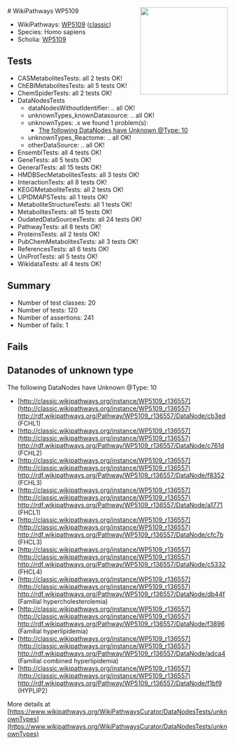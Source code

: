 <img style="float: right; width: 200px" src="https://upload.wikimedia.org/wikipedia/commons/thumb/8/83/Wplogo_with_text_500.png/640px-Wplogo_with_text_500.png" />
# WikiPathways WP5109

* WikiPathways: [WP5109](https://wikipathways.org/pathways/WP5109) ([classic](https://classic.wikipathways.org/instance/WP5109))
* Species: Homo sapiens
* Scholia: [WP5109](https://scholia.toolforge.org/wikipathways/WP5109)
## Tests
* CASMetabolitesTests: all 2 tests OK!
* ChEBIMetabolitesTests: all 5 tests OK!
* ChemSpiderTests: all 2 tests OK!
* DataNodesTests
    * dataNodesWithoutIdentifier: .. all OK!
    * unknownTypes_knownDatasource: .. all OK!
    * unknownTypes: .x we found 1 problem(s):
        * [The following DataNodes have Unknown @Type: 10](#ef950831)
    * unknownTypes_Reactome: .. all OK!
    * otherDataSource: .. all OK!
* EnsemblTests: all 4 tests OK!
* GeneTests: all 5 tests OK!
* GeneralTests: all 15 tests OK!
* HMDBSecMetabolitesTests: all 3 tests OK!
* InteractionTests: all 8 tests OK!
* KEGGMetaboliteTests: all 2 tests OK!
* LIPIDMAPSTests: all 1 tests OK!
* MetaboliteStructureTests: all 1 tests OK!
* MetabolitesTests: all 15 tests OK!
* OudatedDataSourcesTests: all 24 tests OK!
* PathwayTests: all 8 tests OK!
* ProteinsTests: all 2 tests OK!
* PubChemMetabolitesTests: all 3 tests OK!
* ReferencesTests: all 6 tests OK!
* UniProtTests: all 5 tests OK!
* WikidataTests: all 4 tests OK!


## Summary

* Number of test classes: 20
* Number of tests: 120
* Number of assertions: 241
* Number of fails: 1

## Fails

<a name="ef950831" />

## Datanodes of unknown type

The following DataNodes have Unknown @Type: 10

* [http://classic.wikipathways.org/instance/WP5109_r136557](http://classic.wikipathways.org/instance/WP5109_r136557) http://rdf.wikipathways.org/Pathway/WP5109_r136557/DataNode/cb3ed (FCHL1)
* [http://classic.wikipathways.org/instance/WP5109_r136557](http://classic.wikipathways.org/instance/WP5109_r136557) http://rdf.wikipathways.org/Pathway/WP5109_r136557/DataNode/c761d (FCHL2)
* [http://classic.wikipathways.org/instance/WP5109_r136557](http://classic.wikipathways.org/instance/WP5109_r136557) http://rdf.wikipathways.org/Pathway/WP5109_r136557/DataNode/f8352 (FCHL3)
* [http://classic.wikipathways.org/instance/WP5109_r136557](http://classic.wikipathways.org/instance/WP5109_r136557) http://rdf.wikipathways.org/Pathway/WP5109_r136557/DataNode/a1771 (FHCL1)
* [http://classic.wikipathways.org/instance/WP5109_r136557](http://classic.wikipathways.org/instance/WP5109_r136557) http://rdf.wikipathways.org/Pathway/WP5109_r136557/DataNode/cfc7b (FHCL3)
* [http://classic.wikipathways.org/instance/WP5109_r136557](http://classic.wikipathways.org/instance/WP5109_r136557) http://rdf.wikipathways.org/Pathway/WP5109_r136557/DataNode/c5332 (FHCL4)
* [http://classic.wikipathways.org/instance/WP5109_r136557](http://classic.wikipathways.org/instance/WP5109_r136557) http://rdf.wikipathways.org/Pathway/WP5109_r136557/DataNode/db44f (Familial
hypercholesterolemia)
* [http://classic.wikipathways.org/instance/WP5109_r136557](http://classic.wikipathways.org/instance/WP5109_r136557) http://rdf.wikipathways.org/Pathway/WP5109_r136557/DataNode/f3896 (Familial
hyperlipidemia)
* [http://classic.wikipathways.org/instance/WP5109_r136557](http://classic.wikipathways.org/instance/WP5109_r136557) http://rdf.wikipathways.org/Pathway/WP5109_r136557/DataNode/adca4 (Familial combined 
hyperlipidemia)
* [http://classic.wikipathways.org/instance/WP5109_r136557](http://classic.wikipathways.org/instance/WP5109_r136557) http://rdf.wikipathways.org/Pathway/WP5109_r136557/DataNode/f1bf9 (HYPLIP2)


More details at [https://www.wikipathways.org/WikiPathwaysCurator/DataNodesTests/unknownTypes](https://www.wikipathways.org/WikiPathwaysCurator/DataNodesTests/unknownTypes)

